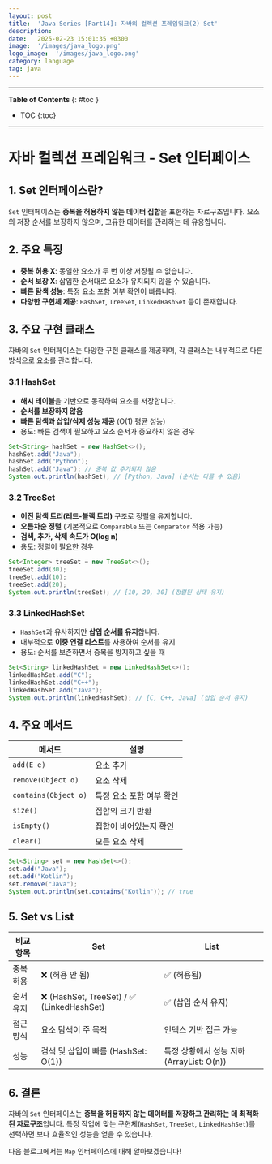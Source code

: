 ```yaml
---
layout: post
title:  'Java Series [Part14]: 자바의 컬렉션 프레임워크(2) Set'
description: 
date:   2025-02-23 15:01:35 +0300
image:  '/images/java_logo.png'
logo_image:  '/images/java_logo.png'
category: language
tag: java
---
```

---

**Table of Contents**
{: #toc }
*  TOC
{:toc}

---

# 자바 컬렉션 프레임워크 - Set 인터페이스

## 1. Set 인터페이스란?
`Set` 인터페이스는 **중복을 허용하지 않는 데이터 집합**을 표현하는 자료구조입니다. 
요소의 저장 순서를 보장하지 않으며, 고유한 데이터를 관리하는 데 유용합니다.

## 2. 주요 특징
- **중복 허용 X**: 동일한 요소가 두 번 이상 저장될 수 없습니다.
- **순서 보장 X**: 삽입한 순서대로 요소가 유지되지 않을 수 있습니다.
- **빠른 탐색 성능**: 특정 요소 포함 여부 확인이 빠릅니다.
- **다양한 구현체 제공**: `HashSet`, `TreeSet`, `LinkedHashSet` 등이 존재합니다.

## 3. 주요 구현 클래스
자바의 `Set` 인터페이스는 다양한 구현 클래스를 제공하며, 각 클래스는 내부적으로 다른 방식으로 요소를 관리합니다.

### 3.1 HashSet
- **해시 테이블**을 기반으로 동작하여 요소를 저장합니다.
- **순서를 보장하지 않음**
- **빠른 탐색과 삽입/삭제 성능 제공** (O(1) 평균 성능)
- 용도: 빠른 검색이 필요하고 요소 순서가 중요하지 않은 경우

```java
Set<String> hashSet = new HashSet<>();
hashSet.add("Java");
hashSet.add("Python");
hashSet.add("Java"); // 중복 값 추가되지 않음
System.out.println(hashSet); // [Python, Java] (순서는 다를 수 있음)
```

### 3.2 TreeSet
- **이진 탐색 트리(레드-블랙 트리)** 구조로 정렬을 유지합니다.
- **오름차순 정렬** (기본적으로 `Comparable` 또는 `Comparator` 적용 가능)
- **검색, 추가, 삭제 속도가 O(log n)**
- 용도: 정렬이 필요한 경우

```java
Set<Integer> treeSet = new TreeSet<>();
treeSet.add(30);
treeSet.add(10);
treeSet.add(20);
System.out.println(treeSet); // [10, 20, 30] (정렬된 상태 유지)
```

### 3.3 LinkedHashSet
- `HashSet`과 유사하지만 **삽입 순서를 유지**합니다.
- 내부적으로 **이중 연결 리스트**를 사용하여 순서를 유지
- 용도: 순서를 보존하면서 중복을 방지하고 싶을 때

```java
Set<String> linkedHashSet = new LinkedHashSet<>();
linkedHashSet.add("C");
linkedHashSet.add("C++");
linkedHashSet.add("Java");
System.out.println(linkedHashSet); // [C, C++, Java] (삽입 순서 유지)
```

## 4. 주요 메서드

| 메서드 | 설명 |
|--------|------|
| `add(E e)` | 요소 추가 |
| `remove(Object o)` | 요소 삭제 |
| `contains(Object o)` | 특정 요소 포함 여부 확인 |
| `size()` | 집합의 크기 반환 |
| `isEmpty()` | 집합이 비어있는지 확인 |
| `clear()` | 모든 요소 삭제 |

```java
Set<String> set = new HashSet<>();
set.add("Java");
set.add("Kotlin");
set.remove("Java");
System.out.println(set.contains("Kotlin")); // true
```

## 5. Set vs List

| 비교 항목 | Set | List |
|----------|------|------|
| 중복 허용 | ❌ (허용 안 됨) | ✅ (허용됨) |
| 순서 유지 | ❌ (HashSet, TreeSet) / ✅ (LinkedHashSet) | ✅ (삽입 순서 유지) |
| 접근 방식 | 요소 탐색이 주 목적 | 인덱스 기반 접근 가능 |
| 성능 | 검색 및 삽입이 빠름 (HashSet: O(1)) | 특정 상황에서 성능 저하 (ArrayList: O(n)) |

## 6. 결론
자바의 `Set` 인터페이스는 **중복을 허용하지 않는 데이터를 저장하고 관리하는 데 최적화된 자료구조**입니다. 
특정 작업에 맞는 구현체(`HashSet`, `TreeSet`, `LinkedHashSet`)를 선택하면 보다 효율적인 성능을 얻을 수 있습니다. 

다음 블로그에서는 `Map` 인터페이스에 대해 알아보겠습니다!